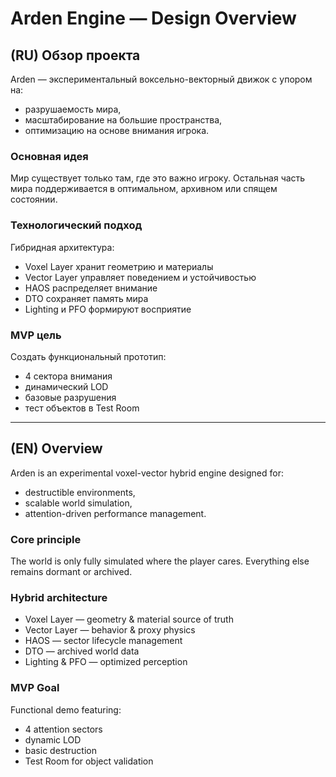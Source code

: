 # Arden Engine — Design Overview
## (RU) Обзор проекта

Arden — экспериментальный воксельно-векторный движок с упором на:
- разрушаемость мира,
- масштабирование на большие пространства,
- оптимизацию на основе внимания игрока.

### Основная идея
Мир существует только там, где это важно игроку.
Остальная часть мира поддерживается в оптимальном, архивном или спящем состоянии.

### Технологический подход
Гибридная архитектура:
- Voxel Layer хранит геометрию и материалы
- Vector Layer управляет поведением и устойчивостью
- HAOS распределяет внимание
- DTO сохраняет память мира
- Lighting и PFO формируют восприятие

### MVP цель
Создать функциональный прототип:
- 4 сектора внимания
- динамический LOD
- базовые разрушения
- тест объектов в Test Room

---

## (EN) Overview

Arden is an experimental voxel-vector hybrid engine designed for:
- destructible environments,
- scalable world simulation,
- attention-driven performance management.

### Core principle
The world is only fully simulated where the player cares.
Everything else remains dormant or archived.

### Hybrid architecture
- Voxel Layer — geometry & material source of truth
- Vector Layer — behavior & proxy physics
- HAOS — sector lifecycle management
- DTO — archived world data
- Lighting & PFO — optimized perception

### MVP Goal
Functional demo featuring:
- 4 attention sectors
- dynamic LOD
- basic destruction
- Test Room for object validation
